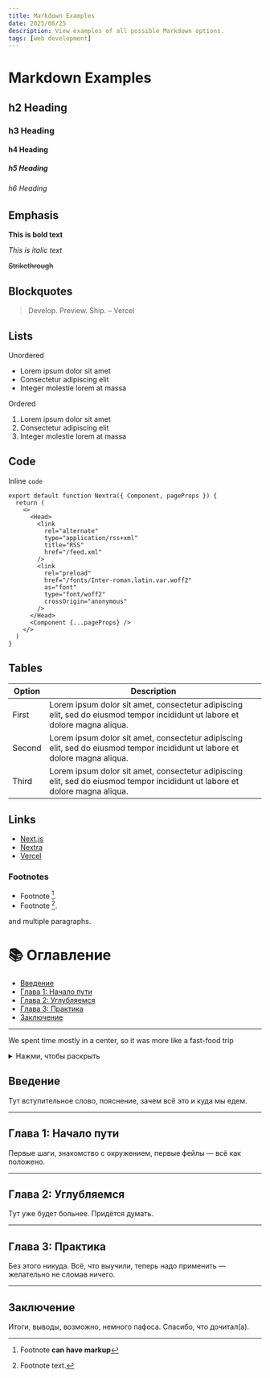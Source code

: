 ```yaml
---
title: Markdown Examples
date: 2025/06/25
description: View examples of all possible Markdown options.
tags: [web development]
---
```


# Markdown Examples

## h2 Heading

### h3 Heading

#### h4 Heading

##### h5 Heading

###### h6 Heading

## Emphasis

**This is bold text**

_This is italic text_

~~Strikethrough~~

## Blockquotes

> Develop. Preview. Ship. – Vercel

## Lists

Unordered

- Lorem ipsum dolor sit amet
- Consectetur adipiscing elit
- Integer molestie lorem at massa

Ordered

1. Lorem ipsum dolor sit amet
2. Consectetur adipiscing elit
3. Integer molestie lorem at massa

## Code

Inline `code`

```
export default function Nextra({ Component, pageProps }) {
  return (
    <>
      <Head>
        <link
          rel="alternate"
          type="application/rss+xml"
          title="RSS"
          href="/feed.xml"
        />
        <link
          rel="preload"
          href="/fonts/Inter-roman.latin.var.woff2"
          as="font"
          type="font/woff2"
          crossOrigin="anonymous"
        />
      </Head>
      <Component {...pageProps} />
    </>
  )
}
```

## Tables

| **Option** | **Description**                                                                                                             |
| ---------- | --------------------------------------------------------------------------------------------------------------------------- |
| First      | Lorem ipsum dolor sit amet, consectetur adipiscing elit, sed do eiusmod tempor incididunt ut labore et dolore magna aliqua. |
| Second     | Lorem ipsum dolor sit amet, consectetur adipiscing elit, sed do eiusmod tempor incididunt ut labore et dolore magna aliqua. |
| Third      | Lorem ipsum dolor sit amet, consectetur adipiscing elit, sed do eiusmod tempor incididunt ut labore et dolore magna aliqua. |

## Links

- [Next.js](https://nextjs.org)
- [Nextra](https://nextra.vercel.app/)
- [Vercel](http://vercel.com)

### Footnotes

- Footnote [^1].
- Footnote [^2].

[^1]: Footnote **can have markup**

and multiple paragraphs.

[^2]: Footnote text.




# 📚 Оглавление

- [Введение](#введение)
- [Глава 1: Начало пути](#глава-1-начало-пути)
- [Глава 2: Углубляемся](#глава-2-углубляемся)
- [Глава 3: Практика](#глава-3-практика)
- [Заключение](#заключение)

---

We spent time mostly in a center, so it was more like a fast-food trip

<details>
    <summary>Нажми, чтобы раскрыть</summary>
    А вот и спрятанный текст! Можно писать **форматированный** Markdown внутри.
    - Списки
    - **Жирный текст**
    - `Код`
    <div style={{display: 'flex', gap: '1rem'}}>
        <ImageZoom src="/images/logo.png" alt="app screen" width={200} height={300}/>
        <ImageZoom src="/images/logo.png" alt="app screen" width={200} height={300}/>
        <ImageZoom src="/images/logo.png" alt="app screen" width={200} height={300}/>
        <ImageZoom src="/images/logo.png" alt="app screen" width={200} height={300}/>
    </div>
</details>

## Введение

Тут вступительное слово, пояснение, зачем всё это и куда мы едем.

---

## Глава 1: Начало пути

Первые шаги, знакомство с окружением, первые фейлы — всё как положено.

---

## Глава 2: Углубляемся

Тут уже будет больнее. Придётся думать.

---

## Глава 3: Практика

Без этого никуда. Всё, что выучили, теперь надо применить — желательно не сломав ничего.

---

## Заключение

Итоги, выводы, возможно, немного пафоса. Спасибо, что дочитал(а).
